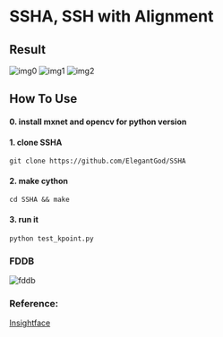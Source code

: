 # SSHA, SSH with Alignment

## Result

![img0](res2.jpg)
![img1](res1.jpg)
![img2](res0.jpg)

## How To Use
#### 0. install mxnet and opencv for python version
#### 1. clone SSHA
    git clone https://github.com/ElegantGod/SSHA
#### 2. make cython
    cd SSHA && make
#### 3. run it 
    python test_kpoint.py

### FDDB
![fddb](FDDB.png)

### Reference:
[Insightface](https://github.com/deepinsight/insightface/SSH)
